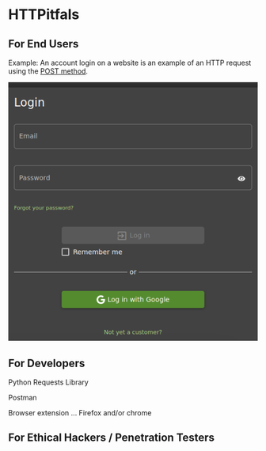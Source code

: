 # HTTPitfals


## For End Users

Example:  An account login on a website is an example of an HTTP request using the [POST method](). 

![Juice Shop Login Form](/juice-shop-login.png)


## For Developers

Python Requests Library

Postman

Browser extension ... Firefox and/or chrome


## For Ethical Hackers / Penetration Testers 

